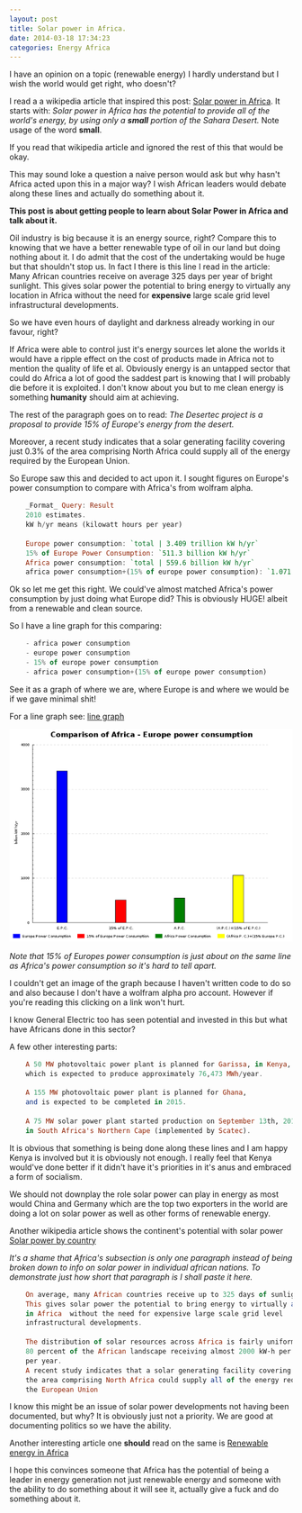 ```yaml
---
layout: post
title: Solar power in Africa.
date: 2014-03-18 17:34:23
categories: Energy Africa
---
```


I have an opinion on a topic (renewable energy) I hardly understand but I wish the world would get right, who doesn't?

I read a a wikipedia article that inspired this post: [Solar power in Africa].
It starts with: *Solar power in Africa has the potential to provide all of the world's energy, by using only a <b>small</b> portion of the Sahara Desert.*
Note usage of the word **small**.

If you read that wikipedia article and ignored the rest of this that would be okay.

This may sound loke a question a naive person would ask but why hasn't Africa acted upon this in a major way? I wish African leaders would debate along these lines and actually do something about it.

**This post is about getting people to learn about Solar Power in Africa and talk about it.**

Oil industry is big because it is an energy source, right? Compare this to knowing that we have a better renewable type of oil in our land but doing nothing about it. I do admit that the cost of the undertaking would be huge but that shouldn't stop us. In fact I there is this line I read in the article:
    Many African countries receive on average 325 days per year of bright sunlight. This gives solar power the potential to bring energy to virtually any location in Africa without the need for **expensive** large scale grid level infrastructural developments.

So we have even hours of daylight and darkness already working in our favour, right?

If Africa were able to control just it's energy sources let alone the worlds it would have a ripple effect on the cost of products made in Africa not to mention the quality of life et al. Obviously energy is an untapped sector that could do Africa a lot of good the saddest part is knowing that I will probably die before it is exploited. I don't know about you but to me clean energy is something **humanity** should aim at achieving.

The rest of the paragraph goes on to read: *The Desertec project is a proposal to provide 15% of Europe's energy from the desert.*

Moreover, a recent study indicates that a solar generating facility covering just 0.3% of the area comprising North Africa could supply all of the energy required by the European Union.

So Europe saw this and decided to act upon it. I sought figures on Europe's power consumption to compare with Africa's from wolfram alpha.

```haskell
    _Format_ Query: Result
    2010 estimates.
    kW h/yr means (kilowatt hours per year)

    Europe power consumption: `total | 3.409 trillion kW h/yr`
    15% of Europe Power Consumption: `511.3 billion kW h/yr`
    Africa power consumption: `total | 559.6 billion kW h/yr`
    africa power consumption+(15% of europe power consumption): `1.071 trillion kW h/yr`
```
Ok so let me get this right. We could've almost matched Africa's power consumption by just doing what Europe did? This is obviously HUGE! albeit from a renewable and clean source. 

So I have a line graph for this comparing:

```haskell
    - africa power consumption
    - europe power consumption
    - 15% of europe power consumption
    - africa power consumption+(15% of europe power consumption)
```
See it as a graph of where we are, where Europe is and where we would be if we gave minimal shit!

For a line graph see: [line graph]

![graph image](/img/Content/Graphs/Comparison_of_Africa_Europe_power_consumption.png "Solar power comparison bar graph")

*Note that 15% of Europes power consumption is just about on the same line as Africa's power consumption so it's hard to tell apart.*

I couldn't get an image of the graph because I haven't written code to do so and also because I don't have a wolfram alpha pro account. However if you're reading this clicking on a link won't hurt.

I know General Electric too has seen potential and invested in this but what have Africans done in this sector?

A few other interesting parts:

```haskell
    A 50 MW photovoltaic power plant is planned for Garissa, in Kenya, 
    which is expected to produce approximately 76,473 MWh/year.

    A 155 MW photovoltaic power plant is planned for Ghana, 
    and is expected to be completed in 2015.

    A 75 MW solar power plant started production on September 13th, 2013 in Kalkbult,
    in South Africa's Northern Cape (implemented by Scatec). 
```

It is obvious that something is being done along these lines and I am happy Kenya is involved but it is obviously not enough. I really feel that Kenya would've done better if it didn't have it's priorities in it's anus and embraced a form of socialism.

We should not downplay the role solar power can play in energy as most would China and Germany which are the top two exporters in the world are doing a lot on solar power as well as other forms of renewable energy.


Another wikipedia article shows the continent's potential with solar power [Solar power by country]

*It's a shame that Africa's subsection is only one paragraph instead of being broken down to info on solar power in individual african nations. To demonstrate just how short that paragraph is I shall paste it here.*

```haskell
    On average, many African countries receive up to 325 days of sunlight per year.
    This gives solar power the potential to bring energy to virtually any location 
    in Africa  without the need for expensive large scale grid level
    infrastructural developments.

    The distribution of solar resources across Africa is fairly uniform, with more than
    80 percent of the African landscape receiving almost 2000 kW·h per square meter 
    per year.
    A recent study indicates that a solar generating facility covering just 0.3% of
    the area comprising North Africa could supply all of the energy required by 
    the European Union
```
I know this might be an issue of solar power developments not having been documented, but why? It is obviously just not a priority. We are good at documenting politics so we have the ability. 


Another interesting article one **should** read on the same is [Renewable energy in Africa]

I hope this convinces someone that Africa has the potential of being a leader in energy generation not just renewable energy and someone with the ability to do something about it will see it, actually give a fuck and do something about it.


[Solar power in Africa]: https://en.wikipedia.org/wiki/Solar_power_in_Africa#cite_note-2
[Solar power by country]: https://en.wikipedia.org/wiki/Solar_power_by_country
[Renewable energy in Africa]: https://en.wikipedia.org/wiki/Renewable_energy_in_Africa
[line graph]: http://www.wolframalpha.com/share/clip?f=d41d8cd98f00b204e9800998ecf8427eli4fojnp9r
